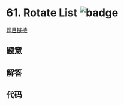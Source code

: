 # 61. Rotate List ![badge](https://img.shields.io/badge/-medium-yellow?style=flat-square)

[题目链接](https://leetcode.com/problems/rotate-list)

## 题意

## 解答

## 代码

